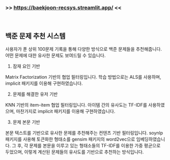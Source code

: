 ### \>> https://baekjoon-recsys.streamlit.app/ <<

<br/>

## 백준 문제 추천 시스템

사용자가 푼 상위 100문제 기록을 통해 다양한 방식으로 백준 문제들을 추천해줍니다. 어떤 문제에 대한 유사한 문제도 보여드릴 수 있습니다. 

1. 잠재 요인 기반

Matrix Factorization 기반의 협업 필터링입니다.
학습 방법으로는 ALS를 사용하며, implicit 패키지를 이용해 구현하였습니다.

2. 문제를 해결한 유저 기반

KNN 기반의 item-item 협업 필터링입니다.
아이템 간의 유사도는 TF-IDF를 사용하였으며, 마찬가지로 implicit 패키지를 이용해 구현하였습니다.

3. 문제 본문 기반

본문 텍스트를 기반으로 유사한 문제를 추천해주는 컨텐츠 기반 필터링입니다.
soynlp 패키지를 사용해 토큰화한 형태소를 gensim 패키지의 word2vec으로 임베딩하였습니다.
그 후, 각 문제를 본문을 이루고 있는 형태소들의 TF-IDF를 이용한 가중 평균으로 두었으며,
이렇게 계산된 문제들의 유사도를 기반으로 추천하는 방식입니다.